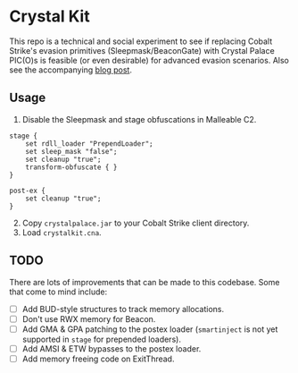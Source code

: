 # Crystal Kit

This repo is a technical and social experiment to see if replacing Cobalt Strike's evasion primitives (Sleepmask/BeaconGate) with Crystal Palace PIC(O)s is feasible (or even desirable) for advanced evasion scenarios.  Also see the accompanying [blog post](https://rastamouse.me/crystal-kit/).

## Usage

1. Disable the Sleepmask and stage obfuscations in Malleable C2.

```text
stage {
    set rdll_loader "PrependLoader";
    set sleep_mask "false";
    set cleanup "true";
    transform-obfuscate { }
}

post-ex {
    set cleanup "true";
}
```

2. Copy `crystalpalace.jar` to your Cobalt Strike client directory.
3. Load `crystalkit.cna`.  

## TODO

There are lots of improvements that can be made to this codebase.  Some that come to mind include:

- [ ] Add BUD-style structures to track memory allocations.
- [ ] Don't use RWX memory for Beacon.
- [ ] Add GMA & GPA patching to the postex loader (`smartinject` is not yet supported in `stage` for prepended loaders).
- [ ] Add AMSI & ETW bypasses to the postex loader.
- [ ] Add memory freeing code on ExitThread.
